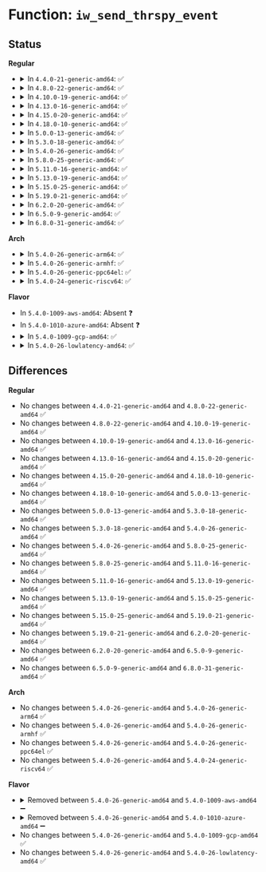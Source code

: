 # Function: <code>iw_send_thrspy_event</code>

## Status
<b>Regular</b>
<ul>
<li>
<details>
<summary>In <code>4.4.0-21-generic-amd64</code>: ✅</summary>

```c
void iw_send_thrspy_event(struct net_device * dev, struct iw_spy_data * spydata, unsigned char * address, struct iw_quality * wstats)
```

```json
{
  "name": "iw_send_thrspy_event",
  "collision_type": "Unique Static",
  "inline_type": "No",
  "funcs": [
    {
      "addr": 18446744071587278016,
      "name": "iw_send_thrspy_event",
      "external": false,
      "loc": "net/wireless/wext-spy.c:161",
      "file": "net/wireless/wext-spy.c",
      "inline": "seen, unknown",
      "caller_inline": [],
      "caller_func": [
        "net/wireless/wext-spy.c:wireless_spy_update",
        "net/wireless/wext-spy.c:wireless_spy_update"
      ]
    }
  ],
  "symbols": [
    {
      "addr": 18446744071587278016,
      "name": "iw_send_thrspy_event",
      "section": ".text",
      "bind": "STB_LOCAL",
      "size": 135
    }
  ]
}
```
</details>
</li>
<li>
<details>
<summary>In <code>4.8.0-22-generic-amd64</code>: ✅</summary>

```c
void iw_send_thrspy_event(struct net_device * dev, struct iw_spy_data * spydata, unsigned char * address, struct iw_quality * wstats)
```

```json
{
  "name": "iw_send_thrspy_event",
  "collision_type": "Unique Static",
  "inline_type": "No",
  "funcs": [
    {
      "addr": 18446744071587743696,
      "name": "iw_send_thrspy_event",
      "external": false,
      "loc": "net/wireless/wext-spy.c:161",
      "file": "net/wireless/wext-spy.c",
      "inline": "seen, unknown",
      "caller_inline": [],
      "caller_func": [
        "net/wireless/wext-spy.c:wireless_spy_update",
        "net/wireless/wext-spy.c:wireless_spy_update"
      ]
    }
  ],
  "symbols": [
    {
      "addr": 18446744071587743696,
      "name": "iw_send_thrspy_event",
      "section": ".text",
      "bind": "STB_LOCAL",
      "size": 135
    }
  ]
}
```
</details>
</li>
<li>
<details>
<summary>In <code>4.10.0-19-generic-amd64</code>: ✅</summary>

```c
void iw_send_thrspy_event(struct net_device * dev, struct iw_spy_data * spydata, unsigned char * address, struct iw_quality * wstats)
```

```json
{
  "name": "iw_send_thrspy_event",
  "collision_type": "Unique Static",
  "inline_type": "No",
  "funcs": [
    {
      "addr": 18446744071587958912,
      "name": "iw_send_thrspy_event",
      "external": false,
      "loc": "net/wireless/wext-spy.c:161",
      "file": "net/wireless/wext-spy.c",
      "inline": "seen, unknown",
      "caller_inline": [],
      "caller_func": [
        "net/wireless/wext-spy.c:wireless_spy_update",
        "net/wireless/wext-spy.c:wireless_spy_update"
      ]
    }
  ],
  "symbols": [
    {
      "addr": 18446744071587958912,
      "name": "iw_send_thrspy_event",
      "section": ".text",
      "bind": "STB_LOCAL",
      "size": 135
    }
  ]
}
```
</details>
</li>
<li>
<details>
<summary>In <code>4.13.0-16-generic-amd64</code>: ✅</summary>

```c
void iw_send_thrspy_event(struct net_device * dev, struct iw_spy_data * spydata, unsigned char * address, struct iw_quality * wstats)
```

```json
{
  "name": "iw_send_thrspy_event",
  "collision_type": "Unique Static",
  "inline_type": "No",
  "funcs": [
    {
      "addr": 18446744071588116992,
      "name": "iw_send_thrspy_event",
      "external": false,
      "loc": "net/wireless/wext-spy.c:161",
      "file": "net/wireless/wext-spy.c",
      "inline": "seen, unknown",
      "caller_inline": [],
      "caller_func": [
        "net/wireless/wext-spy.c:wireless_spy_update",
        "net/wireless/wext-spy.c:wireless_spy_update"
      ]
    }
  ],
  "symbols": [
    {
      "addr": 18446744071588116992,
      "name": "iw_send_thrspy_event",
      "section": ".text",
      "bind": "STB_LOCAL",
      "size": 135
    }
  ]
}
```
</details>
</li>
<li>
<details>
<summary>In <code>4.15.0-20-generic-amd64</code>: ✅</summary>

```c
void iw_send_thrspy_event(struct net_device * dev, struct iw_spy_data * spydata, unsigned char * address, struct iw_quality * wstats)
```

```json
{
  "name": "iw_send_thrspy_event",
  "collision_type": "Unique Static",
  "inline_type": "No",
  "funcs": [
    {
      "addr": 18446744071588664800,
      "name": "iw_send_thrspy_event",
      "external": false,
      "loc": "net/wireless/wext-spy.c:161",
      "file": "net/wireless/wext-spy.c",
      "inline": "seen, unknown",
      "caller_inline": [],
      "caller_func": [
        "net/wireless/wext-spy.c:wireless_spy_update",
        "net/wireless/wext-spy.c:wireless_spy_update"
      ]
    }
  ],
  "symbols": [
    {
      "addr": 18446744071588664800,
      "name": "iw_send_thrspy_event",
      "section": ".text",
      "bind": "STB_LOCAL",
      "size": 135
    }
  ]
}
```
</details>
</li>
<li>
<details>
<summary>In <code>4.18.0-10-generic-amd64</code>: ✅</summary>

```c
void iw_send_thrspy_event(struct net_device * dev, struct iw_spy_data * spydata, unsigned char * address, struct iw_quality * wstats)
```

```json
{
  "name": "iw_send_thrspy_event",
  "collision_type": "Unique Static",
  "inline_type": "No",
  "funcs": [
    {
      "addr": 18446744071589031472,
      "name": "iw_send_thrspy_event",
      "external": false,
      "loc": "net/wireless/wext-spy.c:161",
      "file": "net/wireless/wext-spy.c",
      "inline": "seen, unknown",
      "caller_inline": [],
      "caller_func": [
        "net/wireless/wext-spy.c:wireless_spy_update",
        "net/wireless/wext-spy.c:wireless_spy_update"
      ]
    }
  ],
  "symbols": [
    {
      "addr": 18446744071589031472,
      "name": "iw_send_thrspy_event",
      "section": ".text",
      "bind": "STB_LOCAL",
      "size": 122
    }
  ]
}
```
</details>
</li>
<li>
<details>
<summary>In <code>5.0.0-13-generic-amd64</code>: ✅</summary>

```c
void iw_send_thrspy_event(struct net_device * dev, struct iw_spy_data * spydata, unsigned char * address, struct iw_quality * wstats)
```

```json
{
  "name": "iw_send_thrspy_event",
  "collision_type": "Unique Static",
  "inline_type": "No",
  "funcs": [
    {
      "addr": 18446744071589257456,
      "name": "iw_send_thrspy_event",
      "external": false,
      "loc": "net/wireless/wext-spy.c:161",
      "file": "net/wireless/wext-spy.c",
      "inline": "seen, unknown",
      "caller_inline": [],
      "caller_func": [
        "net/wireless/wext-spy.c:wireless_spy_update",
        "net/wireless/wext-spy.c:wireless_spy_update"
      ]
    }
  ],
  "symbols": [
    {
      "addr": 18446744071589257456,
      "name": "iw_send_thrspy_event",
      "section": ".text",
      "bind": "STB_LOCAL",
      "size": 122
    }
  ]
}
```
</details>
</li>
<li>
<details>
<summary>In <code>5.3.0-18-generic-amd64</code>: ✅</summary>

```c
void iw_send_thrspy_event(struct net_device * dev, struct iw_spy_data * spydata, unsigned char * address, struct iw_quality * wstats)
```

```json
{
  "name": "iw_send_thrspy_event",
  "collision_type": "Unique Static",
  "inline_type": "No",
  "funcs": [
    {
      "addr": 18446744071589712720,
      "name": "iw_send_thrspy_event",
      "external": false,
      "loc": "net/wireless/wext-spy.c:161",
      "file": "net/wireless/wext-spy.c",
      "inline": "seen, unknown",
      "caller_inline": [],
      "caller_func": [
        "net/wireless/wext-spy.c:wireless_spy_update",
        "net/wireless/wext-spy.c:wireless_spy_update"
      ]
    }
  ],
  "symbols": [
    {
      "addr": 18446744071589712720,
      "name": "iw_send_thrspy_event",
      "section": ".text",
      "bind": "STB_LOCAL",
      "size": 122
    }
  ]
}
```
</details>
</li>
<li>
<details>
<summary>In <code>5.4.0-26-generic-amd64</code>: ✅</summary>

```c
void iw_send_thrspy_event(struct net_device * dev, struct iw_spy_data * spydata, unsigned char * address, struct iw_quality * wstats)
```

```json
{
  "name": "iw_send_thrspy_event",
  "collision_type": "Unique Static",
  "inline_type": "No",
  "funcs": [
    {
      "addr": 18446744071589936992,
      "name": "iw_send_thrspy_event",
      "external": false,
      "loc": "net/wireless/wext-spy.c:161",
      "file": "net/wireless/wext-spy.c",
      "inline": "seen, unknown",
      "caller_inline": [],
      "caller_func": [
        "net/wireless/wext-spy.c:wireless_spy_update",
        "net/wireless/wext-spy.c:wireless_spy_update"
      ]
    }
  ],
  "symbols": [
    {
      "addr": 18446744071589936992,
      "name": "iw_send_thrspy_event",
      "section": ".text",
      "bind": "STB_LOCAL",
      "size": 122
    }
  ]
}
```
</details>
</li>
<li>
<details>
<summary>In <code>5.8.0-25-generic-amd64</code>: ✅</summary>

```c
void iw_send_thrspy_event(struct net_device * dev, struct iw_spy_data * spydata, unsigned char * address, struct iw_quality * wstats)
```

```json
{
  "name": "iw_send_thrspy_event",
  "collision_type": "Unique Static",
  "inline_type": "No",
  "funcs": [
    {
      "addr": 18446744071590966512,
      "name": "iw_send_thrspy_event",
      "external": false,
      "loc": "net/wireless/wext-spy.c:161",
      "file": "net/wireless/wext-spy.c",
      "inline": "seen, unknown",
      "caller_inline": [],
      "caller_func": [
        "net/wireless/wext-spy.c:wireless_spy_update"
      ]
    }
  ],
  "symbols": [
    {
      "addr": 18446744071590966512,
      "name": "iw_send_thrspy_event",
      "section": ".text",
      "bind": "STB_LOCAL",
      "size": 110
    }
  ]
}
```
</details>
</li>
<li>
<details>
<summary>In <code>5.11.0-16-generic-amd64</code>: ✅</summary>

```c
void iw_send_thrspy_event(struct net_device * dev, struct iw_spy_data * spydata, unsigned char * address, struct iw_quality * wstats)
```

```json
{
  "name": "iw_send_thrspy_event",
  "collision_type": "Unique Static",
  "inline_type": "No",
  "funcs": [
    {
      "addr": 18446744071591031120,
      "name": "iw_send_thrspy_event",
      "external": false,
      "loc": "net/wireless/wext-spy.c:161",
      "file": "net/wireless/wext-spy.c",
      "inline": "seen, unknown",
      "caller_inline": [],
      "caller_func": [
        "net/wireless/wext-spy.c:wireless_spy_update"
      ]
    }
  ],
  "symbols": [
    {
      "addr": 18446744071591031120,
      "name": "iw_send_thrspy_event",
      "section": ".text",
      "bind": "STB_LOCAL",
      "size": 110
    }
  ]
}
```
</details>
</li>
<li>
<details>
<summary>In <code>5.13.0-19-generic-amd64</code>: ✅</summary>

```c
void iw_send_thrspy_event(struct net_device * dev, struct iw_spy_data * spydata, unsigned char * address, struct iw_quality * wstats)
```

```json
{
  "name": "iw_send_thrspy_event",
  "collision_type": "Unique Static",
  "inline_type": "No",
  "funcs": [
    {
      "addr": 18446744071590961696,
      "name": "iw_send_thrspy_event",
      "external": false,
      "loc": "net/wireless/wext-spy.c:161",
      "file": "net/wireless/wext-spy.c",
      "inline": "seen, unknown",
      "caller_inline": [],
      "caller_func": [
        "net/wireless/wext-spy.c:wireless_spy_update"
      ]
    }
  ],
  "symbols": [
    {
      "addr": 18446744071590961696,
      "name": "iw_send_thrspy_event",
      "section": ".text",
      "bind": "STB_LOCAL",
      "size": 127
    }
  ]
}
```
</details>
</li>
<li>
<details>
<summary>In <code>5.15.0-25-generic-amd64</code>: ✅</summary>

```c
void iw_send_thrspy_event(struct net_device * dev, struct iw_spy_data * spydata, unsigned char * address, struct iw_quality * wstats)
```

```json
{
  "name": "iw_send_thrspy_event",
  "collision_type": "Unique Static",
  "inline_type": "No",
  "funcs": [
    {
      "addr": 18446744071591798592,
      "name": "iw_send_thrspy_event",
      "external": false,
      "loc": "net/wireless/wext-spy.c:161",
      "file": "net/wireless/wext-spy.c",
      "inline": "seen, unknown",
      "caller_inline": [],
      "caller_func": [
        "net/wireless/wext-spy.c:wireless_spy_update",
        "net/wireless/wext-spy.c:wireless_spy_update"
      ]
    }
  ],
  "symbols": [
    {
      "addr": 18446744071591798592,
      "name": "iw_send_thrspy_event",
      "section": ".text",
      "bind": "STB_LOCAL",
      "size": 127
    }
  ]
}
```
</details>
</li>
<li>
<details>
<summary>In <code>5.19.0-21-generic-amd64</code>: ✅</summary>

```c
void iw_send_thrspy_event(struct net_device * dev, struct iw_spy_data * spydata, unsigned char * address, struct iw_quality * wstats)
```

```json
{
  "name": "iw_send_thrspy_event",
  "collision_type": "Unique Static",
  "inline_type": "No",
  "funcs": [
    {
      "addr": 18446744071593509248,
      "name": "iw_send_thrspy_event",
      "external": false,
      "loc": "net/wireless/wext-spy.c:161",
      "file": "net/wireless/wext-spy.c",
      "inline": "seen, unknown",
      "caller_inline": [],
      "caller_func": [
        "net/wireless/wext-spy.c:wireless_spy_update",
        "net/wireless/wext-spy.c:wireless_spy_update"
      ]
    }
  ],
  "symbols": [
    {
      "addr": 18446744071593509248,
      "name": "iw_send_thrspy_event",
      "section": ".text",
      "bind": "STB_LOCAL",
      "size": 167
    }
  ]
}
```
</details>
</li>
<li>
<details>
<summary>In <code>6.2.0-20-generic-amd64</code>: ✅</summary>

```c
void iw_send_thrspy_event(struct net_device * dev, struct iw_spy_data * spydata, unsigned char * address, struct iw_quality * wstats)
```

```json
{
  "name": "iw_send_thrspy_event",
  "collision_type": "Unique Static",
  "inline_type": "No",
  "funcs": [
    {
      "addr": 18446744071595427840,
      "name": "iw_send_thrspy_event",
      "external": false,
      "loc": "net/wireless/wext-spy.c:161",
      "file": "net/wireless/wext-spy.c",
      "inline": "seen, unknown",
      "caller_inline": [],
      "caller_func": [
        "net/wireless/wext-spy.c:wireless_spy_update",
        "net/wireless/wext-spy.c:wireless_spy_update"
      ]
    }
  ],
  "symbols": [
    {
      "addr": 18446744071595427840,
      "name": "iw_send_thrspy_event",
      "section": ".text",
      "bind": "STB_LOCAL",
      "size": 167
    }
  ]
}
```
</details>
</li>
<li>
<details>
<summary>In <code>6.5.0-9-generic-amd64</code>: ✅</summary>

```c
void iw_send_thrspy_event(struct net_device * dev, struct iw_spy_data * spydata, unsigned char * address, struct iw_quality * wstats)
```

```json
{
  "name": "iw_send_thrspy_event",
  "collision_type": "Unique Static",
  "inline_type": "No",
  "funcs": [
    {
      "addr": 18446744071595934400,
      "name": "iw_send_thrspy_event",
      "external": false,
      "loc": "net/wireless/wext-spy.c:161",
      "file": "net/wireless/wext-spy.c",
      "inline": "seen, unknown",
      "caller_inline": [],
      "caller_func": [
        "net/wireless/wext-spy.c:wireless_spy_update",
        "net/wireless/wext-spy.c:wireless_spy_update"
      ]
    }
  ],
  "symbols": [
    {
      "addr": 18446744071595934400,
      "name": "iw_send_thrspy_event",
      "section": ".text",
      "bind": "STB_LOCAL",
      "size": 167
    }
  ]
}
```
</details>
</li>
<li>
<details>
<summary>In <code>6.8.0-31-generic-amd64</code>: ✅</summary>

```c
void iw_send_thrspy_event(struct net_device * dev, struct iw_spy_data * spydata, unsigned char * address, struct iw_quality * wstats)
```

```json
{
  "name": "iw_send_thrspy_event",
  "collision_type": "Unique Static",
  "inline_type": "No",
  "funcs": [
    {
      "addr": 18446744071596795744,
      "name": "iw_send_thrspy_event",
      "external": false,
      "loc": "net/wireless/wext-spy.c:161",
      "file": "net/wireless/wext-spy.c",
      "inline": "seen, unknown",
      "caller_inline": [],
      "caller_func": [
        "net/wireless/wext-spy.c:wireless_spy_update",
        "net/wireless/wext-spy.c:wireless_spy_update"
      ]
    }
  ],
  "symbols": [
    {
      "addr": 18446744071596795744,
      "name": "iw_send_thrspy_event",
      "section": ".text",
      "bind": "STB_LOCAL",
      "size": 167
    }
  ]
}
```
</details>
</li>
</ul>
<b>Arch</b>
<ul>
<li>
<details>
<summary>In <code>5.4.0-26-generic-arm64</code>: ✅</summary>

```c
void iw_send_thrspy_event(struct net_device * dev, struct iw_spy_data * spydata, unsigned char * address, struct iw_quality * wstats)
```

```json
{
  "name": "iw_send_thrspy_event",
  "collision_type": "Unique Static",
  "inline_type": "No",
  "funcs": [
    {
      "addr": 18446603336503665368,
      "name": "iw_send_thrspy_event",
      "external": false,
      "loc": "net/wireless/wext-spy.c:161",
      "file": "net/wireless/wext-spy.c",
      "inline": "seen, unknown",
      "caller_inline": [],
      "caller_func": [
        "net/wireless/wext-spy.c:wireless_spy_update"
      ]
    }
  ],
  "symbols": [
    {
      "addr": 18446603336503665368,
      "name": "iw_send_thrspy_event",
      "section": ".text",
      "bind": "STB_LOCAL",
      "size": 164
    }
  ]
}
```
</details>
</li>
<li>
<details>
<summary>In <code>5.4.0-26-generic-armhf</code>: ✅</summary>

```c
void iw_send_thrspy_event(struct net_device * dev, struct iw_spy_data * spydata, unsigned char * address, struct iw_quality * wstats)
```

```json
{
  "name": "iw_send_thrspy_event",
  "collision_type": "Unique Static",
  "inline_type": "No",
  "funcs": [
    {
      "addr": 3236304464,
      "name": "iw_send_thrspy_event",
      "external": false,
      "loc": "net/wireless/wext-spy.c:161",
      "file": "net/wireless/wext-spy.c",
      "inline": "seen, unknown",
      "caller_inline": [],
      "caller_func": [
        "net/wireless/wext-spy.c:wireless_spy_update",
        "net/wireless/wext-spy.c:wireless_spy_update"
      ]
    }
  ],
  "symbols": [
    {
      "addr": 3236304464,
      "name": "iw_send_thrspy_event",
      "section": ".text",
      "bind": "STB_LOCAL",
      "size": 156
    }
  ]
}
```
</details>
</li>
<li>
<details>
<summary>In <code>5.4.0-26-generic-ppc64el</code>: ✅</summary>

```c
void iw_send_thrspy_event(struct net_device * dev, struct iw_spy_data * spydata, unsigned char * address, struct iw_quality * wstats)
```

```json
{
  "name": "iw_send_thrspy_event",
  "collision_type": "Unique Static",
  "inline_type": "No",
  "funcs": [
    {
      "addr": 13835058055297488816,
      "name": "iw_send_thrspy_event",
      "external": false,
      "loc": "net/wireless/wext-spy.c:161",
      "file": "net/wireless/wext-spy.c",
      "inline": "seen, unknown",
      "caller_inline": [],
      "caller_func": [
        "net/wireless/wext-spy.c:wireless_spy_update"
      ]
    }
  ],
  "symbols": [
    {
      "addr": 13835058055297488816,
      "name": "iw_send_thrspy_event",
      "section": ".text",
      "bind": "STB_LOCAL",
      "size": 160
    }
  ]
}
```
</details>
</li>
<li>
<details>
<summary>In <code>5.4.0-24-generic-riscv64</code>: ✅</summary>

```c
void iw_send_thrspy_event(struct net_device * dev, struct iw_spy_data * spydata, unsigned char * address, struct iw_quality * wstats)
```

```json
{
  "name": "iw_send_thrspy_event",
  "collision_type": "Unique Static",
  "inline_type": "No",
  "funcs": [
    {
      "addr": 18446743936279604302,
      "name": "iw_send_thrspy_event",
      "external": false,
      "loc": "net/wireless/wext-spy.c:161",
      "file": "net/wireless/wext-spy.c",
      "inline": "seen, unknown",
      "caller_inline": [],
      "caller_func": [
        "net/wireless/wext-spy.c:wireless_spy_update",
        "net/wireless/wext-spy.c:wireless_spy_update"
      ]
    }
  ],
  "symbols": [
    {
      "addr": 18446743936279604302,
      "name": "iw_send_thrspy_event",
      "section": ".text",
      "bind": "STB_LOCAL",
      "size": 236
    }
  ]
}
```
</details>
</li>
</ul>
<b>Flavor</b>
<ul>
<li>
In <code>5.4.0-1009-aws-amd64</code>: Absent ❓
</li>
<li>
In <code>5.4.0-1010-azure-amd64</code>: Absent ❓
</li>
<li>
<details>
<summary>In <code>5.4.0-1009-gcp-amd64</code>: ✅</summary>

```c
void iw_send_thrspy_event(struct net_device * dev, struct iw_spy_data * spydata, unsigned char * address, struct iw_quality * wstats)
```

```json
{
  "name": "iw_send_thrspy_event",
  "collision_type": "Unique Static",
  "inline_type": "No",
  "funcs": [
    {
      "addr": 18446744071589982624,
      "name": "iw_send_thrspy_event",
      "external": false,
      "loc": "net/wireless/wext-spy.c:161",
      "file": "net/wireless/wext-spy.c",
      "inline": "seen, unknown",
      "caller_inline": [],
      "caller_func": [
        "net/wireless/wext-spy.c:wireless_spy_update",
        "net/wireless/wext-spy.c:wireless_spy_update"
      ]
    }
  ],
  "symbols": [
    {
      "addr": 18446744071589982624,
      "name": "iw_send_thrspy_event",
      "section": ".text",
      "bind": "STB_LOCAL",
      "size": 122
    }
  ]
}
```
</details>
</li>
<li>
<details>
<summary>In <code>5.4.0-26-lowlatency-amd64</code>: ✅</summary>

```c
void iw_send_thrspy_event(struct net_device * dev, struct iw_spy_data * spydata, unsigned char * address, struct iw_quality * wstats)
```

```json
{
  "name": "iw_send_thrspy_event",
  "collision_type": "Unique Static",
  "inline_type": "No",
  "funcs": [
    {
      "addr": 18446744071590032288,
      "name": "iw_send_thrspy_event",
      "external": false,
      "loc": "net/wireless/wext-spy.c:161",
      "file": "net/wireless/wext-spy.c",
      "inline": "seen, unknown",
      "caller_inline": [],
      "caller_func": [
        "net/wireless/wext-spy.c:wireless_spy_update",
        "net/wireless/wext-spy.c:wireless_spy_update"
      ]
    }
  ],
  "symbols": [
    {
      "addr": 18446744071590032288,
      "name": "iw_send_thrspy_event",
      "section": ".text",
      "bind": "STB_LOCAL",
      "size": 122
    }
  ]
}
```
</details>
</li>
</ul>

## Differences
<b>Regular</b>
<ul>
<li>
No changes between <code>4.4.0-21-generic-amd64</code> and <code>4.8.0-22-generic-amd64</code> ✅
</li>
<li>
No changes between <code>4.8.0-22-generic-amd64</code> and <code>4.10.0-19-generic-amd64</code> ✅
</li>
<li>
No changes between <code>4.10.0-19-generic-amd64</code> and <code>4.13.0-16-generic-amd64</code> ✅
</li>
<li>
No changes between <code>4.13.0-16-generic-amd64</code> and <code>4.15.0-20-generic-amd64</code> ✅
</li>
<li>
No changes between <code>4.15.0-20-generic-amd64</code> and <code>4.18.0-10-generic-amd64</code> ✅
</li>
<li>
No changes between <code>4.18.0-10-generic-amd64</code> and <code>5.0.0-13-generic-amd64</code> ✅
</li>
<li>
No changes between <code>5.0.0-13-generic-amd64</code> and <code>5.3.0-18-generic-amd64</code> ✅
</li>
<li>
No changes between <code>5.3.0-18-generic-amd64</code> and <code>5.4.0-26-generic-amd64</code> ✅
</li>
<li>
No changes between <code>5.4.0-26-generic-amd64</code> and <code>5.8.0-25-generic-amd64</code> ✅
</li>
<li>
No changes between <code>5.8.0-25-generic-amd64</code> and <code>5.11.0-16-generic-amd64</code> ✅
</li>
<li>
No changes between <code>5.11.0-16-generic-amd64</code> and <code>5.13.0-19-generic-amd64</code> ✅
</li>
<li>
No changes between <code>5.13.0-19-generic-amd64</code> and <code>5.15.0-25-generic-amd64</code> ✅
</li>
<li>
No changes between <code>5.15.0-25-generic-amd64</code> and <code>5.19.0-21-generic-amd64</code> ✅
</li>
<li>
No changes between <code>5.19.0-21-generic-amd64</code> and <code>6.2.0-20-generic-amd64</code> ✅
</li>
<li>
No changes between <code>6.2.0-20-generic-amd64</code> and <code>6.5.0-9-generic-amd64</code> ✅
</li>
<li>
No changes between <code>6.5.0-9-generic-amd64</code> and <code>6.8.0-31-generic-amd64</code> ✅
</li>
</ul>
<b>Arch</b>
<ul>
<li>
No changes between <code>5.4.0-26-generic-amd64</code> and <code>5.4.0-26-generic-arm64</code> ✅
</li>
<li>
No changes between <code>5.4.0-26-generic-amd64</code> and <code>5.4.0-26-generic-armhf</code> ✅
</li>
<li>
No changes between <code>5.4.0-26-generic-amd64</code> and <code>5.4.0-26-generic-ppc64el</code> ✅
</li>
<li>
No changes between <code>5.4.0-26-generic-amd64</code> and <code>5.4.0-24-generic-riscv64</code> ✅
</li>
</ul>
<b>Flavor</b>
<ul>
<li>
<details>
<summary>Removed between <code>5.4.0-26-generic-amd64</code> and <code>5.4.0-1009-aws-amd64</code> ➖</summary>

```c
void iw_send_thrspy_event(struct net_device * dev, struct iw_spy_data * spydata, unsigned char * address, struct iw_quality * wstats)
```
</details>
</li>
<li>
<details>
<summary>Removed between <code>5.4.0-26-generic-amd64</code> and <code>5.4.0-1010-azure-amd64</code> ➖</summary>

```c
void iw_send_thrspy_event(struct net_device * dev, struct iw_spy_data * spydata, unsigned char * address, struct iw_quality * wstats)
```
</details>
</li>
<li>
No changes between <code>5.4.0-26-generic-amd64</code> and <code>5.4.0-1009-gcp-amd64</code> ✅
</li>
<li>
No changes between <code>5.4.0-26-generic-amd64</code> and <code>5.4.0-26-lowlatency-amd64</code> ✅
</li>
</ul>
